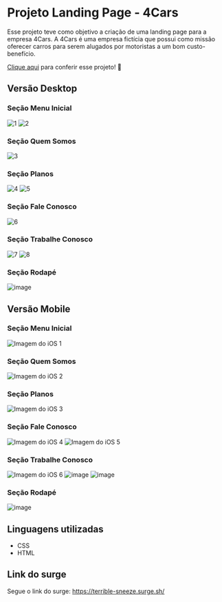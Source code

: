 # Projeto Landing Page - 4Cars

Esse projeto teve como objetivo a criação de uma landing page para a empresa 4Cars. A 4Cars é uma empresa fictícia que possui como missão oferecer carros para serem alugados por motoristas a um bom custo-benefício. 

[Clique aqui](https://terrible-sneeze.surge.sh) para conferir esse projeto! :star_struck:

## Versão Desktop

### Seção Menu Inicial
![1](https://user-images.githubusercontent.com/102440200/174505941-edafbf8a-4bb6-4bc4-b928-cc5e87b28589.PNG)
![2](https://user-images.githubusercontent.com/102440200/174506001-162c1081-ed6b-4c99-b7ef-bcd54c05c48e.PNG)

### Seção Quem Somos
![3](https://user-images.githubusercontent.com/102440200/174506018-6e483b97-be86-485b-8f6b-251a80766985.PNG)

### Seção Planos
![4](https://user-images.githubusercontent.com/102440200/174506201-664ecf4a-da2d-4c9b-8bc8-cdacd79a47d6.PNG)
![5](https://user-images.githubusercontent.com/102440200/174506206-19d6a538-1c9b-40dd-89e4-21183b8c337b.PNG)

### Seção Fale Conosco
![6](https://user-images.githubusercontent.com/102440200/174506222-3c10920a-6a8c-4ae0-9f9a-edd27f1c1d18.PNG)

### Seção Trabalhe Conosco
![7](https://user-images.githubusercontent.com/102440200/174506279-7d952e79-5ca9-4898-9701-ae7dc65adf1a.PNG)
![8](https://user-images.githubusercontent.com/102440200/174506283-b133859a-2fc6-4b5d-9d93-60dbb44dc58d.PNG)

### Seção Rodapé
![image](https://user-images.githubusercontent.com/102440200/174507212-921ed7e6-e725-4d04-bc8a-7c297d1e87d9.png)


## Versão Mobile

### Seção Menu Inicial
![Imagem do iOS 1](https://user-images.githubusercontent.com/102264452/174507624-613933a2-098c-4ace-82b8-c012c9b7ce82.png)

### Seção Quem Somos
![Imagem do iOS 2](https://user-images.githubusercontent.com/102264452/174507650-06941c7b-9914-4469-a09a-9dc276d31e81.png)

### Seção Planos
![Imagem do iOS 3](https://user-images.githubusercontent.com/102264452/174507663-6f20292a-6c61-4716-a790-bd34c431479a.png)


### Seção Fale Conosco
![Imagem do iOS 4](https://user-images.githubusercontent.com/102264452/174507715-6dfdb3e7-5de7-4d07-806f-5688033063be.png)
![Imagem do iOS 5](https://user-images.githubusercontent.com/102264452/174507749-e96e5f02-dc87-4f84-9395-92b55f45b6f8.png)


### Seção Trabalhe Conosco
![Imagem do iOS 6](https://user-images.githubusercontent.com/102264452/174507763-05cee53c-0115-4cf2-80ae-1579d9adf2ee.png)
![image](https://user-images.githubusercontent.com/102264452/174507780-34d04c13-90c9-49a4-be95-2750e606f480.png)
![image](https://user-images.githubusercontent.com/102264452/174507790-a655ed71-2cdf-4a6a-9dbf-fd24258570f1.png)

### Seção Rodapé
![image](https://user-images.githubusercontent.com/102264452/174507802-ba764c78-8e05-47d0-856d-0fbebc5adf04.png)

## Linguagens utilizadas
- CSS
- HTML

## Link do surge
Segue o link do surge: https://terrible-sneeze.surge.sh/
